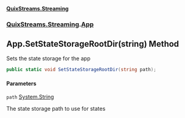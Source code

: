#### [QuixStreams.Streaming](index.md 'index')
### [QuixStreams.Streaming](QuixStreams.Streaming.md 'QuixStreams.Streaming').[App](App.md 'QuixStreams.Streaming.App')

## App.SetStateStorageRootDir(string) Method

Sets the state storage for the app

```csharp
public static void SetStateStorageRootDir(string path);
```
#### Parameters

<a name='QuixStreams.Streaming.App.SetStateStorageRootDir(string).path'></a>

`path` [System.String](https://docs.microsoft.com/en-us/dotnet/api/System.String 'System.String')

The state storage path to use for states